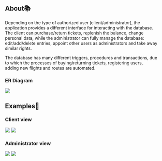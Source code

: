 ## About:books:
Depending on the type of authorized user (client/administrator), the application provides a different interface for interacting with the database. 
The client can purchase/return tickets, replenish the balance, change personal data, while the administrator can fully manage the database: 
edit/add/delete entries, appoint other users as administrators and take away similar rights.

The database has many different triggers, procedures and transactions, due to which the processes of buying/returning tickets, registering users, 
adding new flights and routes are automated.

### ER Diagram
<img src="https://user-images.githubusercontent.com/78639838/177051861-77b8db16-85cd-4c0e-b85f-8be779e79bc1.png"/>

## Examples:eyes:
### Client view
<img src="https://user-images.githubusercontent.com/78639838/177048131-bad5c885-36fb-4119-beb6-ac92059cb75f.png"/>
<img src="https://user-images.githubusercontent.com/78639838/177048148-f58301a1-165f-4e3c-9b7e-20404db5588f.png"/>

### Administrator view
<img src="https://user-images.githubusercontent.com/78639838/177048165-9bb32aea-38d2-42d7-942e-5d95fb7d01b6.png"/>
<img src="https://user-images.githubusercontent.com/78639838/177048182-87d0f6ee-a03e-4216-ab17-c2353cea5886.png"/>
